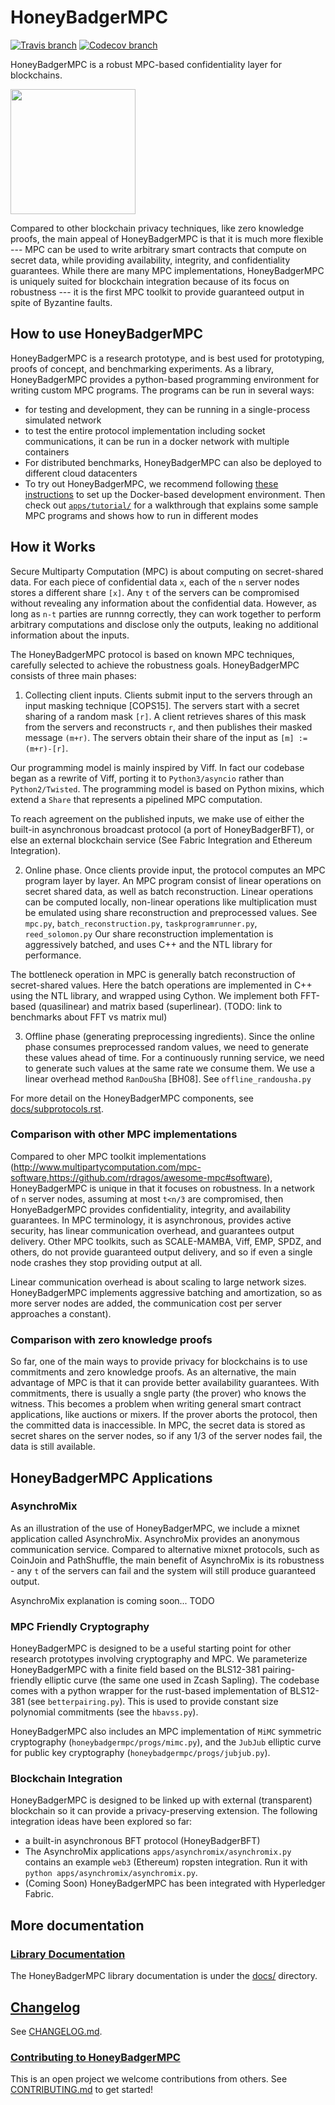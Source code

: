 # HoneyBadgerMPC

[![Travis branch](https://img.shields.io/travis/initc3/HoneyBadgerMPC/dev.svg)](https://travis-ci.org/initc3/HoneyBadgerMPC)
[![Codecov branch](https://img.shields.io/codecov/c/github/initc3/honeybadgermpc/dev.svg)](https://codecov.io/github/initc3/honeybadgermpc?branch=dev)

HoneyBadgerMPC is a robust MPC-based confidentiality layer for blockchains.

<img width=200 src="http://i.imgur.com/wqzdYl4.png"/>

Compared to other blockchain privacy techniques, like zero knowledge proofs, the main appeal of HoneyBadgerMPC is that it is much more flexible --- MPC can be used to write arbitrary smart contracts that compute on secret data, while providing availability, integrity, and confidentiality guarantees. While there are many MPC implementations, HoneyBadgerMPC is uniquely suited for blockchain integration because of its focus on robustness --- it is the first MPC toolkit to provide guaranteed output in spite of Byzantine faults.

## How to use HoneyBadgerMPC
HoneyBadgerMPC is a research prototype, and is best used for prototyping, proofs of concept, and benchmarking experiments. As a library, HoneyBadgerMPC provides a python-based programming environment for writing custom MPC programs. The programs can be run in several ways:
- for testing and development, they can be running in a single-process simulated network
- to test the entire protocol implementation including socket communications, it can be run in a docker network with multiple containers
- For distributed benchmarks, HoneyBadgerMPC can also be deployed to different cloud datacenters
- To try out HoneyBadgerMPC, we recommend following [these instructions](docs/development/getting-started.rst#managing-your-development-environment-with-docker-compose) to set up the Docker-based development environment. Then check out [`apps/tutorial/`](apps/tutorial/) for a walkthrough that explains some sample MPC programs and shows how to run in different modes

## How it Works
Secure Multiparty Computation (MPC) is about computing on secret-shared data. For each piece of confidential data `x`, each of the `n` server nodes stores a different share `[x]`. Any `t` of the servers can be compromised without revealing any information about the confidential data. However, as long as `n-t` parties are runnng correctly, they can work together to perform arbitrary computations and disclose only the outputs, leaking no additional information about the inputs.

The HoneyBadgerMPC protocol is based on known MPC techniques, carefully selected to achieve the robustness goals. HoneyBadgerMPC consists of three main phases:

1. Collecting client inputs. 
  Clients submit input to the servers through an input masking technique [COPS15]. The servers start with a secret sharing of a random mask `[r]`. A client retrieves shares of this mask from the servers and reconstructs `r`, and then publishes their masked message `(m+r)`. The servers obtain their share of the input as `[m] := (m+r)-[r]`.
  
Our programming model is mainly inspired by Viff. In fact our codebase began as a rewrite of Viff, porting it to `Python3/asyncio` rather than `Python2/Twisted`.
The programming model is based on Python mixins, which extend a `Share` that represents a pipelined MPC computation.

To reach agreement on the published inputs, we make use of either the built-in asynchronous broadcast protocol (a port of HoneyBadgerBFT), or else an external blockchain service (See Fabric Integration and Ethereum Integration).

2. Online phase.
   Once clients provide input, the protocol computes an MPC program layer by layer. 
   An MPC program consist of linear operations on secret shared data, as well as batch reconstruction. Linear operations can be computed locally, non-linear operations like multiplication must be emulated using share reconstruction and preprocessed values.
   See `mpc.py`, `batch_reconstruction.py`, `taskprogramrunner.py`, `reed_solomon.py`
   Our share reconstruction implementation is aggressively batched, and uses C++ and the NTL library for performance.
   
The bottleneck operation in MPC is generally batch reconstruction of secret-shared values.
Here the batch operations are implemented in C++ using the NTL library, and wrapped using Cython.
We implement both FFT-based (quasilinear) and matrix based (superlinear). (TODO: link to benchmarks about FFT vs matrix mul)

3. Offline phase (generating preprocessing ingredients).
Since the online phase consumes preprocessed random values, we need to generate these values ahead of time. 
For a continuously running service, we need to generate such values at the same rate we consume them.
We use a linear overhead method `RanDouSha` [BH08]. See `offline_randousha.py`

For more detail on the HoneyBadgerMPC components, see [docs/subprotocols.rst](docs/subprotocols.rst).

### Comparison with other MPC implementations
Compared to oher MPC toolkit implementations (http://www.multipartycomputation.com/mpc-software,https://github.com/rdragos/awesome-mpc#software), HoneyBadgerMPC is unique in that it focuses on robustness.
In a network of `n` server nodes, assuming at most `t<n/3` are compromised, then HonyeBadgerMPC provides confidentiality, integrity, and availability guarantees. In MPC terminology, it is asynchronous, provides active security, has linear communication overhead, and guarantees output delivery.
Other MPC toolkits, such as SCALE-MAMBA, Viff, EMP, SPDZ, and others, do not provide guaranteed output delivery, and so if even a single node crashes they stop providing output at all.

Linear communication overhead is about scaling to large network sizes. HoneyBadgerMPC implements aggressive batching and amortization, so as more server nodes are added, the communication cost per server approaches a constant). 

### Comparison with zero knowledge proofs
So far, one of the main ways to provide privacy for blockchains is to use commitments and zero knowledge proofs. As an alternative, the main advantage of MPC is that it can provide better availability guarantees. With commitments, there is usually a sngle party (the prover) who knows the witness. This becomes a problem when writing general smart contract applications, like auctions or mixers. If the prover aborts the protocol, then the committed data is inaccessible. In MPC, the secret data is stored as secret shares on the server nodes, so if any 1/3 of the server nodes fail, the data is still available.

## HoneyBadgerMPC Applications

### AsynchroMix
As an illustration of the use of HoneyBadgerMPC, we include a mixnet application called AsynchroMix.
AsynchroMix provides an anonymous communication service. Compared to alternative mixnet protocols, such as CoinJoin and PathShuffle, the main benefit of AsynchroMix is its robustness - any `t` of the servers can fail and the system will still produce guaranteed output.

AsynchroMix explanation is coming soon... TODO

### MPC Friendly Cryptography
HoneyBadgerMPC is designed to be a useful starting point for other research prototypes involving cryptography and MPC.
We parameterize HoneyBadgerMPC with a finite field based on the BLS12-381 pairing-friendly elliptic curve (the same one used in Zcash Sapling).
The codebase comes with a python wrapper for the rust-based implementation of BLS12-381 
 (see `betterpairing.py`).
This is used to provide constant size polynomial commitments (see the `hbavss.py`).

HoneyBadgerMPC also includes an MPC implementation of `MiMC` symmetric cryptography (`honeybadgermpc/progs/mimc.py`), and the `JubJub` elliptic curve for public key cryptography (`honeybadgermpc/progs/jubjub.py`).

### Blockchain Integration
HoneyBadgerMPC is designed to be linked up with external (transparent) blockchain so it can provide a privacy-preserving extension. 
The following integration ideas have been explored so far:
- a built-in asynchronous BFT protocol (HoneyBadgerBFT) 
- The AsynchroMix applications `apps/asynchromix/asynchromix.py` contains an example `web3` (Ethereum) ropsten integration. Run it with `python apps/asynchromix/asynchromix.py`. 
- (Coming Soon) HoneyBadgerMPC has been integrated with Hyperledger Fabric.

## More documentation

### [Library Documentation](/docs)
The HoneyBadgerMPC library documentation is under the [docs/](docs/) directory.

## [Changelog](CHANGELOG.md)
See [CHANGELOG.md](CHANGELOG.md).

### [Contributing to HoneyBadgerMPC](CONTRIBUTING.md)
This is an open project we welcome contributions from others. See [CONTRIBUTING.md](CONTRIBUTING.md) to get started!
